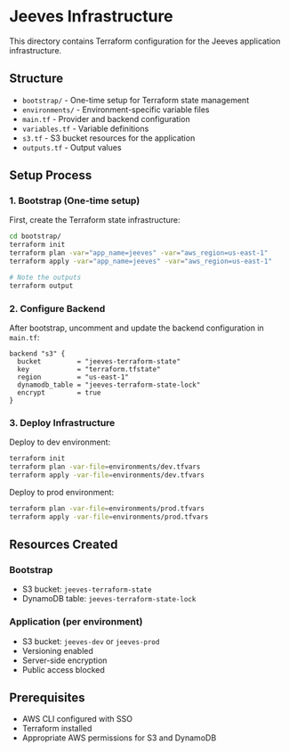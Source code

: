 # Jeeves Infrastructure

This directory contains Terraform configuration for the Jeeves application infrastructure.

## Structure

- `bootstrap/` - One-time setup for Terraform state management
- `environments/` - Environment-specific variable files
- `main.tf` - Provider and backend configuration
- `variables.tf` - Variable definitions
- `s3.tf` - S3 bucket resources for the application
- `outputs.tf` - Output values

## Setup Process

### 1. Bootstrap (One-time setup)

First, create the Terraform state infrastructure:

```bash
cd bootstrap/
terraform init
terraform plan -var="app_name=jeeves" -var="aws_region=us-east-1"
terraform apply -var="app_name=jeeves" -var="aws_region=us-east-1"

# Note the outputs
terraform output
```

### 2. Configure Backend

After bootstrap, uncomment and update the backend configuration in `main.tf`:

```hcl
backend "s3" {
  bucket         = "jeeves-terraform-state"
  key            = "terraform.tfstate"
  region         = "us-east-1"
  dynamodb_table = "jeeves-terraform-state-lock"
  encrypt        = true
}
```

### 3. Deploy Infrastructure

Deploy to dev environment:

```bash
terraform init
terraform plan -var-file=environments/dev.tfvars
terraform apply -var-file=environments/dev.tfvars
```

Deploy to prod environment:

```bash
terraform plan -var-file=environments/prod.tfvars
terraform apply -var-file=environments/prod.tfvars
```

## Resources Created

### Bootstrap

- S3 bucket: `jeeves-terraform-state`
- DynamoDB table: `jeeves-terraform-state-lock`

### Application (per environment)

- S3 bucket: `jeeves-dev` or `jeeves-prod`
- Versioning enabled
- Server-side encryption
- Public access blocked

## Prerequisites

- AWS CLI configured with SSO
- Terraform installed
- Appropriate AWS permissions for S3 and DynamoDB
